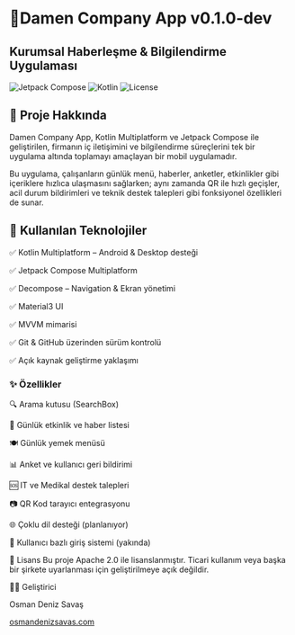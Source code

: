 
# 📱Damen Company App v0.1.0-dev
## Kurumsal Haberleşme & Bilgilendirme Uygulaması

![Jetpack Compose](https://img.shields.io/badge/Jetpack%20Compose-Multiplatform-blueviolet?style=flat&logo=android)
![Kotlin](https://img.shields.io/badge/Kotlin-Multiplatform-orange?style=flat&logo=kotlin)
![License](https://img.shields.io/badge/License-Apache%202.0-green)

## 🚀 Proje Hakkında
Damen Company App, Kotlin Multiplatform ve Jetpack Compose ile geliştirilen, firmanın iç iletişimini ve bilgilendirme süreçlerini tek bir uygulama altında toplamayı amaçlayan bir mobil uygulamadır.

Bu uygulama, çalışanların günlük menü, haberler, anketler, etkinlikler gibi içeriklere hızlıca ulaşmasını sağlarken; aynı zamanda QR ile hızlı geçişler, acil durum bildirimleri ve teknik destek talepleri gibi fonksiyonel özellikleri de sunar.

## 🧩 Kullanılan Teknolojiler

✅ Kotlin Multiplatform – Android & Desktop desteği

✅ Jetpack Compose Multiplatform

✅ Decompose – Navigation & Ekran yönetimi

✅ Material3 UI

✅ MVVM mimarisi

✅ Git & GitHub üzerinden sürüm kontrolü

✅ Açık kaynak geliştirme yaklaşımı

### ✨ Özellikler

🔍 Arama kutusu (SearchBox)

📅 Günlük etkinlik ve haber listesi

🍽️ Günlük yemek menüsü

📊 Anket ve kullanıcı geri bildirimi

🆘 IT ve Medikal destek talepleri

📷 QR Kod tarayıcı entegrasyonu

🌐 Çoklu dil desteği (planlanıyor)

🔐 Kullanıcı bazlı giriş sistemi (yakında)

📄 Lisans
Bu proje Apache 2.0 ile lisanslanmıştır. Ticari kullanım veya başka bir şirkete uyarlanması için geliştirilmeye açık değildir.

👨‍💻 Geliştirici

Osman Deniz Savaş

[osmandenizsavas.com](https://osmandenizsavas.com)
